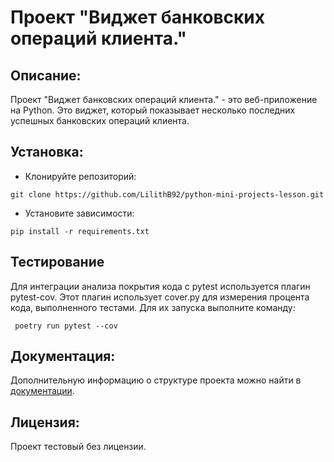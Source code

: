 # Проект "Виджет банковских операций клиента."

## Описание:
Проект "Виджет банковских операций клиента." - это веб-приложение на Python. Это виджет, который показывает несколько последних успешных банковских операций клиента.

## Установка:

* Клонируйте репозиторий:
```
git clone https://github.com/LilithB92/python-mini-projects-lesson.git
```
* Установите зависимости:
```
pip install -r requirements.txt
```

## Тестирование
Для интеграции анализа покрытия кода с pytest используется плагин pytest-cov. Этот плагин использует cover.py для измерения процента кода, выполненного тестами. Для их запуска выполните команду:
```
 poetry run pytest --cov
```


## Документация:

Дополнительную информацию о структуре проекта можно найти в [документации](README.md).

## Лицензия:

Проект тестовый без лицензии.
